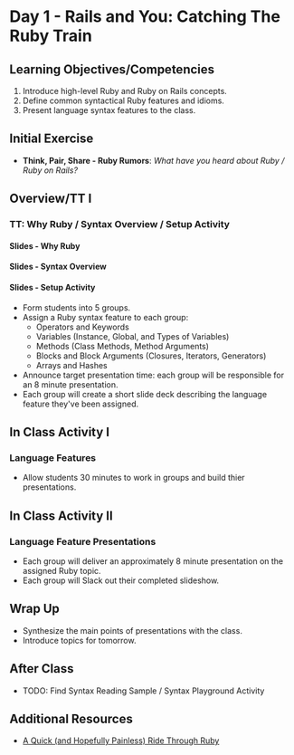 # Day 1 - Rails and You: Catching The Ruby Train

## Learning Objectives/Competencies

1. Introduce high-level Ruby and Ruby on Rails concepts.
1. Define common syntactical Ruby features and idioms.
1. Present language syntax features to the class.

## Initial Exercise

- **Think, Pair, Share - Ruby Rumors**: _What have you heard about Ruby / Ruby on Rails?_

## Overview/TT I

### TT: Why Ruby / Syntax Overview / Setup Activity

#### Slides - Why Ruby

#### Slides - Syntax Overview

#### Slides - Setup Activity

- Form students into 5 groups.
- Assign a Ruby syntax feature to each group:
  - Operators and Keywords
  - Variables (Instance, Global, and Types of Variables)
  - Methods (Class Methods, Method Arguments)
  - Blocks and Block Arguments (Closures, Iterators, Generators)
  - Arrays and Hashes
- Announce target presentation time: each group will be responsible for an 8 minute presentation.
- Each group will create a short slide deck describing the language feature they've been assigned.

## In Class Activity I

### Language Features

- Allow students 30 minutes to work in groups and build thier presentations.

## In Class Activity II

### Language Feature Presentations

- Each group will deliver an approximately 8 minute presentation on the assigned Ruby topic.
- Each group will Slack out their completed slideshow.

## Wrap Up

- Synthesize the main points of presentations with the class.
- Introduce topics for tomorrow.

## After Class

- TODO: Find Syntax Reading Sample / Syntax Playground Activity

## Additional Resources

- [A Quick (and Hopefully Painless) Ride Through Ruby](https://poignant.guide/book/chapter-3.html)
